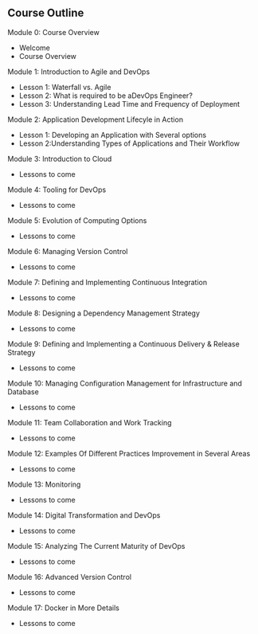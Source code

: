 
## Course Outline

Module 0: Course Overview
 - Welcome 
 - Course Overview

Module 1: Introduction to Agile and DevOps
 - Lesson 1: Waterfall vs. Agile 
 - Lesson 2: What is required to be aDevOps Engineer? 
 - Lesson 3: Understanding Lead Time and Frequency of Deployment

Module 2: Application Development Lifecyle in Action
 - Lesson 1: Developing an Application with Several options 
 - Lesson 2:Understanding Types of Applications and Their Workflow

Module 3: Introduction to Cloud

 - Lessons to come

Module 4: Tooling for DevOps
 - Lessons to come
 
Module 5: Evolution of Computing Options
 - Lessons to come
 
Module 6: Managing Version Control
 - Lessons to come
 
Module 7: Defining and Implementing Continuous Integration
 - Lessons to come
 
Module 8: Designing a Dependency Management Strategy
 - Lessons to come
 
Module 9: Defining and Implementing a Continuous Delivery & Release Strategy
 - Lessons to come
 
Module 10: Managing Configuration Management for Infrastructure and Database
 - Lessons to come
 
Module 11: Team Collaboration and Work Tracking
 - Lessons to come
 
Module 12: Examples Of Different Practices Improvement in Several Areas
 - Lessons to come
 
Module 13: Monitoring
 - Lessons to come
 
Module 14: Digital Transformation and DevOps
 - Lessons to come
 
Module 15: Analyzing The Current Maturity of DevOps
 - Lessons to come
 
Module 16: Advanced Version Control
 - Lessons to come

Module 17: Docker in More Details 
 - Lessons to come

